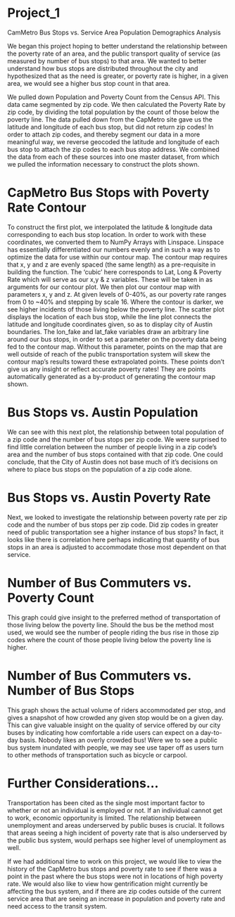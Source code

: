 # Project_1
CamMetro Bus Stops vs. Service Area Population Demographics Analysis

We began this project hoping to better understand the relationship between the poverty rate of an area, and the public transport quality of service (as measured by number of bus stops) to that area. We wanted to better understand how bus stops are distributed throughout the city and hypothesized that as the need is greater, or poverty rate is higher, in a given area, we would see a higher bus stop count in that area.

We pulled down Population and Poverty Count from the Census API. This data came segmented by zip code. We then calculated the Poverty Rate by zip code, by dividing the total population by the count of those below the poverty line. 
The data pulled down from the CapMetro site gave us the latitude and longitude of each bus stop, but did not return zip codes! In order to attach zip codes, and thereby segment our data in a more meaningful way, we reverse geocoded the latitude and longitude of each bus stop to attach the zip codes to each bus stop address. 
We combined the data from each of these sources into one master dataset, from which we pulled the information necessary to construct the plots shown.
# CapMetro Bus Stops with Poverty Rate Contour
To construct the first plot, we interpolated the latitude & longitude data corresponding to each bus stop location. In order to work with these coordinates, we converted them to NumPy Arrays with Linspace. Linspace has essentially differentiated our numbers evenly and in such a way as to optimize the data for use within our contour map. The contour map requires that x, y and z are evenly spaced (the same length) as a pre-requisite in building the function. The ‘cubic’ here corresponds to Lat, Long & Poverty Rate which will serve as our x,y & z variables. These will be taken in as arguments for our contour plot. 
We then plot our contour map with parameters x, y and z. At given levels of 0-40%, as our poverty rate ranges from 0 to ~40% and stepping by scale 16. Where the contour is darker, we see higher incidents of those living below the poverty  line.
The scatter plot displays the location of each bus stop, while the line plot connects the latitude and longitude coordinates given, so as to display city of Austin boundaries. 
The lon_fake and lat_fake variables draw an arbitrary line around our bus stops, in order to set a parameter on the poverty data being fed to the contour map. Without this parameter, points on the map that are well outside of reach of the public transportation system will skew the contour map’s results toward these extrapolated points. These points don’t give us any insight or reflect accurate poverty rates! They are points automatically generated as a by-product of generating the contour map shown.
# Bus Stops vs. Austin Population
We can see with this next plot, the relationship between total population of a zip code and the number of bus stops per zip code. We were surprised to find little correlation between the number of people living in a zip code’s area and the number of bus stops contained with that zip code. One could conclude, that the City of Austin does not base much of it’s decisions on where to place bus stops on the population of a zip code alone.
# Bus Stops vs. Austin Poverty Rate
Next, we looked to investigate the relationship between poverty rate per zip code and the number of bus stops per zip code. Did zip codes in greater need of public transportation see a higher instance of bus stops? In fact, it looks like there is correlation here perhaps indicating that quantity of bus stops in an area is adjusted to accommodate those most dependent on that service.
# Number of Bus Commuters vs. Poverty Count
This graph could give insight to the preferred method of transportation of those living below the poverty line. Should the bus be the method most used, we would see the number of people riding the bus rise in those zip codes where the count of those people living below the poverty line is higher.
# Number of Bus Commuters vs. Number of Bus Stops
This graph shows the actual volume of riders accommodated per stop, and gives a snapshot of how crowded any given stop would be on a given day. This can give valuable insight on the quality of service offered by our city buses by indicating how comfortable a ride users can expect on a day-to-day basis. Nobody likes an overly crowded bus! Were we to see a public bus system inundated with people, we may see use taper off as users turn to other methods of transportation such as bicycle or carpool.

# Further Considerations…
Transportation has been cited as the single most important factor to whether or not an individual is employed or not. If an individual cannot get to work, economic opportunity is limited. The relationship between unemployment and areas underserved by public buses is crucial. It follows that areas seeing a high incident of poverty rate that is also underserved by the public bus system, would perhaps see higher level of unemployment as well.

If we had additional time to work on this project, we would like to view the history of the CapMetro bus stops and poverty rate to see if there was a point in the past where the bus stops were not in locations of high poverty rate. We would also like to view how gentrification might currently be affecting the bus system, and if there are zip codes outside of the current service area that are seeing an increase in population and poverty rate and need access to the transit system. 
